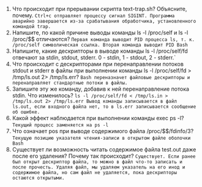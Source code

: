 1. Что происходит при прерывании скрипта text-trap.sh? Объясните, почему. `Ctrl+c отправляет процессу сигнал SIGINT. Программа аварийно завершается из-за срабатывания обработчика, установленного командой trap.`
2. Напишите, по какой причине выводы команды ls -l /proc/self и ls -l /proc/$$ отличаются? `Первая команда выводит PID процесса ls, т. к. /proc/self символическая ссылка. Вторая команда выводит PID Bash`
3. Напишите, какие дескрипторы в выводе команды ls -l /proc/self/fd отвечают за stdin, stdout, stderr. 0 - stdin, 1 - stdout, 2 - stderr.`
4. Что происходит с дескрипторами при перенаправлении потоков stdout и stderr в файлы при выполнении команды ls -l /proc/self/fd > /tmp/ls.out 2> /tmp/ls.err? `Bash переназначет файловые дескрипторы и перенаправляет стандартные потоки в файлы.`
5. Запишите эту же команду, добавив к ней перенаправление потока stdin. Что изменилось? `ls -l /proc/self/fd < /tmp/ls.in > /tmp/ls.out 2> /tmp/ls.err Вывод команды записывается в файл ls.out, если входного файла нет, то в ls.err записывается сообщение об ошибке.`
6. Какой эффект наблюдается при выполнении команды exec ps -l? `Текущий процесс заменяется на ps -l`
7. Что означает pos при выводе содержимого файла /proc/$$/fdinfo/3? `Tекущую позицию указателя чтения-записи в открытом файле оболочки Bash`
8. Существует ли возможность читать содержимое файла test.out даже после его удаления? Почему так происходит? `Существует. Если ранее был открыт дескриптор файла, то можно в файл что-то записать и после прочесть. Удаляя файл, мы удаляем указатель на его инод и содержимое файла, но сам файл не удаляется, пока дескрипторы остаются открытыми.`
